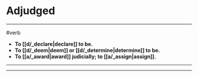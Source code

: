 # Adjudged
---
#verb
- **To [[d/_declare|declare]] to be.**
- **To [[d/_deem|deem]] or [[d/_determine|determine]] to be.**
- **To [[a/_award|award]] judicially; to [[a/_assign|assign]].**
---
---
